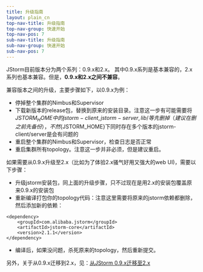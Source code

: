 ```yaml
---
title: 升级指南
layout: plain_cn
top-nav-title: 升级指南
top-nav-group: 快速开始
top-nav-pos: 7
sub-nav-title: 升级指南
sub-nav-group: 快速开始
sub-nav-pos: 7
---
```

JStorm目前版本分为两个系列：0.9.x和2.x。
其中0.9.x系列是基本兼容的，2.x系列也基本兼容。但是，**0.9.x和2.x之间不兼容**。

兼容版本之间的升级，主要步骤如下，以0.9.x为例：

* 停掉整个集群的Nimbus和Supervisor
* 下载新版本的release包，替换到原来的安装目录。注意这一步有可能需要将${JSTORM_HOME}中的jstorm-client, jstorm-server, lib/等先删掉（建议在删之前先备份），不然${JSTORM_HOME}下同时存在多个版本的jstorm-client/server是会有问题的
* 重启整个集群的Nimbus和Supervisor，检查日志是否正常
* 重启集群所有topology。注意这一步并非必须，但是建议重启。

如果需要从0.9.x升级至2.x（比如为了体验2.x骚气好用又强大的web UI)，需要以下步骤：

* 升级jstorm安装包，同上面的升级步骤，只不过现在是用2.x的安装包覆盖原来0.9.x的安装包
* 重新编译打包你的topology代码：注意这里需要将原来的jstorm依赖都删除，然后添加新的依赖：

```
<dependency>
    <groupId>com.alibaba.jstorm</groupId>
    <artifactId>jstorm-core</artifactId>
    <version>2.1.1</version>
</dependency>
```

* 编译后，如果没问题，杀死原来的topology，然后重新提交。

另外，关于从0.9.x迁移到2.x，见：[从JStorm 0.9.x迁移至2.x]({{site.baseurl}}/quickstart_cn/migrate_cn.html)